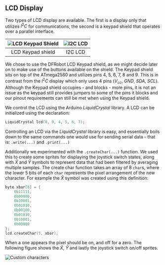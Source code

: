 ## LCD Display
[FritzingKeypad]: https://i.imgur.com/SQZo0JL.png "LCD Keypad Shield"
[FritzingLCD]: https://i.imgur.com/A8IAOlx.png "I2C LCD"

Two types of LCD display are available. The first is a display only that utilizes $I^2C$ for communications, the second is a keypad shield that operates over a parallel interface.

| ![][FritzingKeypad] | ![][FritzingLCD] |
|:-------------------:|:----------------:|
| LCD Keypad shield   |     I2C LCD      |

We chose to use the DFRobot LCD Keypad shield, as we might decide later on to make use of the buttons available on the shield. The Keypad shield sits on top of the ATmega2560 and utilizes pins 4, 5, 6, 7, 8 and 9. This is in contrast from the $I^2C$ display which only uses 4 pins ($V_{cc}$, $GND$, $SDA$, $SCL$). Although the Keypad shield occupies - and blocks - more pins, it is not an issue as the keypad still provides jumpers to some of the pins it blocks and our pinout requirements can still be met when using the Keypad shield.

We control the LCD using the Arduino *LiquidCrystal* library. A LCD can be initialized using the declaration:

```c
LiquidCrystal lcd(8, 9, 4, 5, 6, 7);
```

Controlling an LCD via the *LiquidCrystal* library is easy, and essentially boils down to the same commands one would use for sending serial data - that is: `.write(...)` and `.print(...)`

Additionally we experimented with the `.createChar(...)` function. We used this to create some sprites for displaying the joystick switch states, along with $\bar{X}$ and $\bar{Y}$ symbols to represent data that had been filtered by averaging multiple samples. The create char function takes an array of 8 `char`s, where the lower 5 bits of each `char` represents the pixel arrangement of the new character. For example the $\bar{X}$ symbol was created using this definition:

```c
byte xbar[8] = {
    0b11111,
    0b00000,
    0b10001,
    0b01010,
    0b00100,
    0b01010,
    0b10001,
    0b00000
};
lcd.createChar(5, xbar);
```

When a one appears the pixel should be on, and off for a zero. The following figure shows the $\bar{X}$, $\bar{Y}$ and lastly the joystick switch on/off sprites.

![Custom characters](https://i.imgur.com/0Ke6lD0.jpg)

